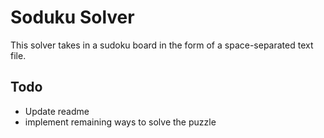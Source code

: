 # Soduku Solver

This solver takes in a sudoku board in the form of a space-separated text file.

## Todo

- Update readme
- implement remaining ways to solve the puzzle
